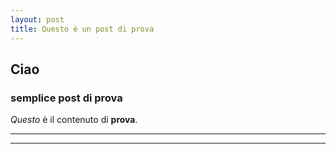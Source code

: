 ```yaml
---
layout: post
title: Questo è un post di prova
---
```


## Ciao
### semplice post di **prova**

_Questo_ è il contenuto di **prova**.

----
****
